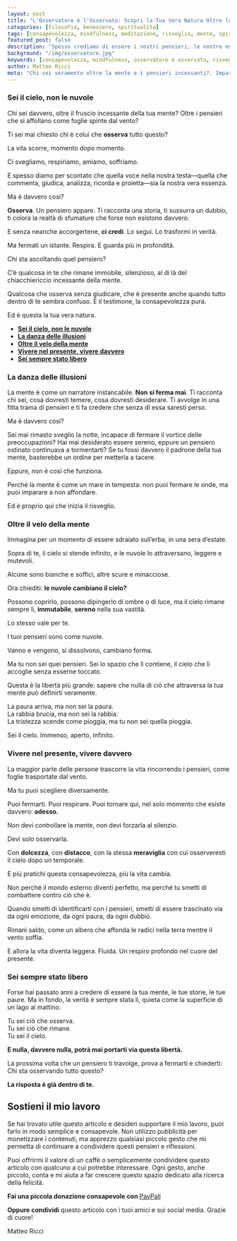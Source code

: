 ```yaml
---
layout: post
title: "L'Osservatore è l'Osservato: Scopri la Tua Vera Natura Oltre la Mente"
categories: [filosofia, benessere, spiritualita]
tags: [consapevolezza, mindfulness, meditazione, risveglio, mente, spiritualità,osservatore, vita, benessere]
featured_post: false
description: "Spesso crediamo di essere i nostri pensieri, le nostre emozioni, le nostre storie interiori. Ma cosa accadrebbe se ci fermassimo un attimo a osservare? Questo articolo esplora il concetto di consapevolezza, mostrando come distaccarsi dal flusso incessante della mente e riscoprire la nostra vera natura. Sei il cielo, non le nuvole che lo attraversano. Scopri il potere dell’osservazione e libera te stesso dalle illusioni della mente."
background: "/img/osservatore.jpg"
keywords: [consapevolezza, mindfulness, osservatore e osservato, risveglio interiore, mente e coscienza, meditazione, crescita spirituale, distacco dai pensieri]
author: Matteo Ricci
meta: "Chi sei veramente oltre la mente e i pensieri incessanti?. Impara a osservare senza giudicare, a vivere il momento presente e a ritrovare la tua vera essenza interiore."
---
```



### **Sei il cielo, non le nuvole**  

Chi sei davvero, oltre il fruscio incessante della tua mente? Oltre i pensieri che si affollano come foglie spinte dal vento? 

Ti sei mai chiesto chi è colui che **osserva** tutto questo?  

La vita scorre, momento dopo momento. 

Ci svegliamo, respiriamo, amiamo, soffriamo. 

E spesso diamo per scontato che quella voce nella nostra testa—quella che commenta, giudica, analizza, ricorda e proietta—sia la nostra vera essenza. 

Ma è davvero così?  

**Osserva**. Un pensiero appare. Ti racconta una storia, ti sussurra un dubbio, ti colora la realtà di sfumature che forse non esistono davvero. 

E senza neanche accorgertene, **ci credi**. Lo segui. Lo trasformi in verità.  

Ma fermati un istante. Respira. E guarda più in profondità.  

Chi sta ascoltando quel pensiero?  

C’è qualcosa in te che rimane immobile, silenzioso, al di là del chiacchiericcio incessante della mente. 

Qualcosa che osserva senza giudicare, che è presente anche quando tutto dentro di te sembra confuso. È il testimone, la consapevolezza pura.  

Ed è questa la tua vera natura.

- [**Sei il cielo, non le nuvole**](#sei-il-cielo-non-le-nuvole)
- [**La danza delle illusioni**](#la-danza-delle-illusioni)
- [**Oltre il velo della mente**](#oltre-il-velo-della-mente)
- [**Vivere nel presente, vivere davvero**](#vivere-nel-presente-vivere-davvero)
- [**Sei sempre stato libero**](#sei-sempre-stato-libero)

### **La danza delle illusioni**  

La mente è come un narratore instancabile. **Non si ferma mai**. Ti racconta chi sei, cosa dovresti temere, cosa dovresti desiderare. Ti avvolge in una fitta trama di pensieri e ti fa credere che senza di essa saresti perso.  

Ma è davvero così?  

Sei mai rimasto sveglio la notte, incapace di fermare il vortice delle preoccupazioni? Hai mai desiderato essere sereno, eppure un pensiero ostinato continuava a tormentarti? Se tu fossi davvero il padrone della tua mente, basterebbe un ordine per metterla a tacere. 

Eppure, non è così che funziona.  

Perché la mente è come un mare in tempesta: non puoi fermare le onde, ma puoi imparare a non affondare.  

Ed è proprio qui che inizia il risveglio.  

### **Oltre il velo della mente**  

Immagina per un momento di essere sdraiato sull’erba, in una sera d’estate. 

Sopra di te, il cielo si stende infinito, e le nuvole lo attraversano, leggere e mutevoli. 

Alcune sono bianche e soffici, altre scure e minacciose.  

Ora chiediti: **le nuvole cambiano il cielo?**  

Possono coprirlo, possono dipingerlo di ombre o di luce, ma il cielo rimane sempre lì, **immutabile**, **sereno** nella sua vastità.  

Lo stesso vale per te.  

I tuoi pensieri sono come nuvole. 

Vanno e vengono, si dissolvono, cambiano forma. 

Ma tu non sei quei pensieri. Sei lo spazio che li contiene, il cielo che li accoglie senza esserne toccato.  

Questa è la libertà più grande: sapere che nulla di ciò che attraversa la tua mente può definirti veramente.  

La paura arriva, ma non sei la paura.  
La rabbia brucia, ma non sei la rabbia.  
La tristezza scende come pioggia, ma tu non sei quella pioggia.  

Sei il cielo. Immenso, aperto, infinito.  

### **Vivere nel presente, vivere davvero**  

La maggior parte delle persone trascorre la vita rincorrendo i pensieri, come foglie trasportate dal vento. 

Ma tu puoi scegliere diversamente. 

Puoi fermarti. Puoi respirare. Puoi tornare qui, nel solo momento che esiste davvero: **adesso.**  

Non devi controllare la mente, non devi forzarla al silenzio. 

Devi solo osservarla. 

Con **dolcezza**, con **distacco**, con la stessa **meraviglia** con cui osserveresti il cielo dopo un temporale.  

E più pratichi questa consapevolezza, più la vita cambia. 

Non perché il mondo esterno diventi perfetto, ma perché tu smetti di combattere contro ciò che è.  

Quando smetti di identificarti con i pensieri, smetti di essere trascinato via da ogni emozione, da ogni paura, da ogni dubbio. 

Rimani saldo, come un albero che affonda le radici nella terra mentre il vento soffia.  

E allora la vita diventa leggera. Fluida. Un respiro profondo nel cuore del presente.  

### **Sei sempre stato libero**  

Forse hai passato anni a credere di essere la tua mente, le tue storie, le tue paure. Ma in fondo, la verità è sempre stata lì, quieta come la superficie di un lago al mattino.  

Tu sei ciò che osserva.  
Tu sei ciò che rimane.  
Tu sei il cielo.  

**E nulla, davvero nulla, potrà mai portarti via questa libertà.**  

La prossima volta che un pensiero ti travolge, prova a fermarti e chiederti: Chi sta osservando tutto questo?

**La risposta è già dentro di te.**
<h2>Sostieni il mio lavoro</h2>
<p>Se hai trovato utile questo articolo e desideri supportare il mio lavoro, puoi farlo in modo semplice e consapevole. Non utilizzo pubblicità per monetizzare i contenuti, ma apprezzo qualsiasi piccolo gesto che mi permetta di continuare a condividere questi pensieri e riflessioni.</p>

<p>Puoi offrirmi il valore di un caffè o semplicemente condividere questo articolo con qualcuno a cui potrebbe interessare. Ogni gesto, anche piccolo, conta e mi aiuta a far crescere questo spazio dedicato alla ricerca della felicità.</p>

<p><strong>Fai una piccola donazione consapevole con </strong> <a href="https://www.paypal.me/pythonmat" target="_blank" rel="noopener noreferrer"> PayPall </a>

<p><strong>Oppure condividi</strong> questo articolo con i tuoi amici e sui social media. Grazie di cuore!</p>

Matteo Ricci


